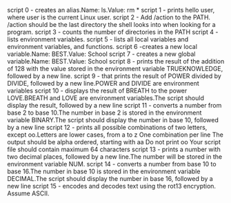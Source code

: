 script 0 - creates an alias.Name: ls.Value: rm *
script 1 - prints hello user, where user is the current Linux user.
script 2 - Add /action to the PATH. /action should be the last directory the shell looks into when looking for a program.
script 3 - counts the number of directories in the PATH
script 4 - lists environment variables.
script 5 - lists all local variables and environment variables, and functions.
script 6 -creates a new local variable.Name: BEST.Value: School
script 7 - creates a new global variable.Name: BEST.Value: School
script 8 - prints the result of the addition of 128 with the value stored in the environment variable TRUEKNOWLEDGE, followed by a new line.
script 9 - that prints the result of POWER divided by DIVIDE, followed by a new line.POWER and DIVIDE are environment variables
script 10 - displays the result of BREATH to the power LOVE.BREATH and LOVE are environment variables.The script should display the result, followed by a new line
script 11 - converts a number from base 2 to base 10.The number in base 2 is stored in the environment variable BINARY.The script should display the number in base 10, followed by a new line
script 12 - prints all possible combinations of two letters, except oo.Letters are lower cases, from a to z
One combination per line
The output should be alpha ordered, starting with aa
Do not print oo
Your script file should contain maximum 64 characters
script 13 -  prints a number with two decimal places, followed by a new line.The number will be stored in the environment variable NUM.
script 14 - converts a number from base 10 to base 16.The number in base 10 is stored in the environment variable DECIMAL.The script should display the number in base 16, followed by a new line
script 15 - encodes and decodes text using the rot13 encryption. Assume ASCII.
